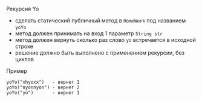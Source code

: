 Рекурсия Yo
- сделать статический публичный метод в `HomeWork` под названием `yoYo`
- метод должен принимать на вход 1 параметр `String str`
- метод должен вернуть сколько раз слово `yo` встречается в исходной строке
- решение должно быть выполнено с применением рекурсии, без циклов

Пример
```
yoYo("xhyoxx")   - вернет 1
yoYo("nyonnyon") - вернет 2
yoYo("yo")       - вернет 1
```